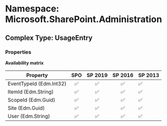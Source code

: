 # Namespace: Microsoft.SharePoint.Administration

## Complex Type: UsageEntry

### Properties

**Availability matrix**

Property | SPO | SP 2019 | SP 2016 | SP 2013
----------|:---:|:-------:|:-------:|:-------
EventTypeId (Edm.Int32) | ✅ | ✅ | ✅ | ✅
ItemId (Edm.String) | ✅ | ✅ | ✅ | ✅
ScopeId (Edm.Guid) | ✅ | ✅ | ✅ | ✅
Site (Edm.Guid) | ✅ | ✅ | ✅ | ✅
User (Edm.String) | ✅ | ✅ | ✅ | ✅
